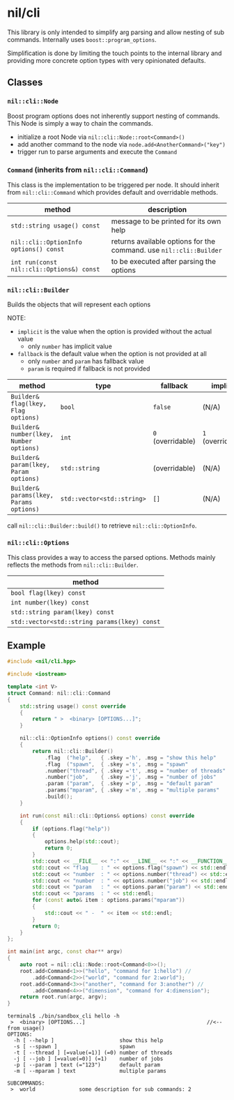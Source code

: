 # nil/cli

This library is only intended to simplify arg parsing and allow nesting of sub commands. Internally uses `boost::program_options`.

Simplification is done by limiting the touch points to the internal library and providing more concrete option types with very opinionated defaults.

## Classes

### `nil::cli::Node`

Boost program options does not inherently support nesting of commands. This Node is simply a way to chain the commands.

- initialize a root Node via `nil::cli::Node::root<Command>()`
- add another command to the node via `node.add<AnotherCommand>("key")`
- trigger run to parse arguments and execute the `Command`

### `Command` (inherits from `nil::cli::Command`)

This class is the implementation to be triggered per node. It should inherit from `nil::cli::Command` which provides default and overridable methods.

| method                                    | description                                                          |
| ----------------------------------------- | -------------------------------------------------------------------- |
| `std::string usage() const`               | message to be printed for its own help                               |
| `nil::cli::OptionInfo options() const`    | returns available options for the command. use `nil::cli::Builder`   |
| `int run(const nil::cli::Options&) const` | to be executed after parsing the options                             |

### `nil::cli::Builder`

Builds the objects that will represent each options

NOTE:
- `implicit` is the value when the option is provided without the actual value
    - only `number` has implicit value
- `fallback` is the default value when the option is not provided at all
    - only `number` and `param` has fallback value
    - `param` is required if fallback is not provided

| method                                    | type                       | fallback          | implicit          | required       |
| ----------------------------------------- | -------------------------- | ----------------- | ----------------- | -------------- |
| `Builder& flag(lkey, Flag options)`       | `bool`                     | `false`           | (N/A)             | NO             |
| `Builder& number(lkey, Number options)`   | `int`                      | `0` (overridable) | `1` (overridable) | NO             |
| `Builder& param(lkey, Param  options)`    | `std::string`              |     (overridable) | (N/A)             | if no fallback |
| `Builder& params(lkey, Params options)`   | `std::vector<std::string>` | `[]`              | (N/A)             | NO             |

call `nil::cli::Builder::build()` to retrieve `nil::cli::OptionInfo`.

### `nil::cli::Options`

This class provides a way to access the parsed options. Methods mainly reflects the methods from `nil::cli::Builder`.

| method                                       |
| -------------------------------------------- |
| `bool flag(lkey) const`                      |
| `int number(lkey) const`                     |
| `std::string param(lkey) const`              |
| `std::vector<std::string params(lkey) const` |

## Example

```cpp
#include <nil/cli.hpp>

#include <iostream>

template <int V>
struct Command: nil::cli::Command
{
    std::string usage() const override
    {
        return " >  <binary> [OPTIONS...]";
    }

    nil::cli::OptionInfo options() const override
    {
        return nil::cli::Builder()
            .flag  ("help",   { .skey ='h', .msg = "show this help"                                        })
            .flag  ("spawn",  { .skey ='s', .msg = "spawn"                                                 })
            .number("thread", { .skey ='t', .msg = "number of threads"                                     })
            .number("job",    { .skey ='j', .msg = "number of jobs"    , .fallback = 1     , .implicit = 0 })
            .param ("param",  { .skey ='p', .msg = "default param"     , .fallback = "123"                 })
            .params("mparam", { .skey ='m', .msg = "multiple params"                                       })
            .build();
    }

    int run(const nil::cli::Options& options) const override
    {
        if (options.flag("help"))
        {
            options.help(std::cout);
            return 0;
        }
        std::cout << __FILE__ << ":" << __LINE__ << ":" << __FUNCTION__ << std::endl;
        std::cout << "flag    : " << options.flag("spawn") << std::endl;
        std::cout << "number  : " << options.number("thread") << std::endl;
        std::cout << "number  : " << options.number("job") << std::endl;
        std::cout << "param   : " << options.param("param") << std::endl;
        std::cout << "params  : " << std::endl;
        for (const auto& item : options.params("mparam"))
        {
            std::cout << " -  " << item << std::endl;
        }
        return 0;
    }
};

int main(int argc, const char** argv)
{
    auto root = nil::cli::Node::root<Command<0>>();
    root.add<Command<1>>("hello", "command for 1:hello") //
        .add<Command<2>>("world", "command for 2:world");
    root.add<Command<3>>("another", "command for 3:another") //
        .add<Command<4>>("dimension", "command for 4:dimension");
    return root.run(argc, argv);
}
```

```
terminal$ ./bin/sandbox_cli hello -h
 >  <binary> [OPTIONS...]                                       //<-- from usage()
OPTIONS:
  -h [ --help ]                     show this help
  -s [ --spawn ]                    spawn
  -t [ --thread ] [=value(=1)] (=0) number of threads
  -j [ --job ] [=value(=0)] (=1)    number of jobs
  -p [ --param ] text (="123")      default param
  -m [ --mparam ] text              multiple params

SUBCOMMANDS:
 >  world              some description for sub commands: 2
```